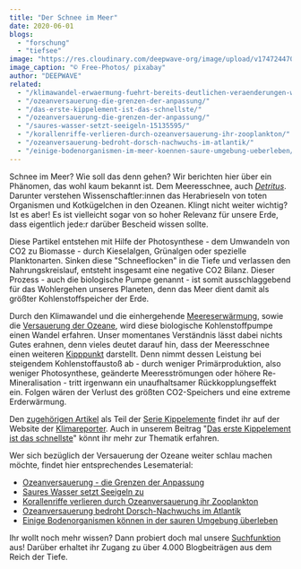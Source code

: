 ```yaml
---
title: "Der Schnee im Meer"
date: 2020-06-01
blogs: 
  - "forschung"
  - "tiefsee"
image: "https://res.cloudinary.com/deepwave-org/image/upload/v1747244709/deepwave.org/underwater_free-photos-pixabay.jpg"
image_caption: "© Free-Photos/ pixabay"
author: "DEEPWAVE"
related: 
  - "/klimawandel-erwaermung-fuehrt-bereits-deutlichen-veraenderungen-weltmeere-18049399/"
  - "/ozeanversauerung-die-grenzen-der-anpassung/"
  - "/das-erste-kippelement-ist-das-schnellste/"
  - "/ozeanversauerung-die-grenzen-der-anpassung/"
  - "/saures-wasser-setzt-seeigeln-15135595/"
  - "/korallenriffe-verlieren-durch-ozeanversauerung-ihr-zooplankton/"
  - "/ozeanversauerung-bedroht-dorsch-nachwuchs-im-atlantik/"
  - "/einige-bodenorganismen-im-meer-koennen-saure-umgebung-ueberleben/"
---
```


Schnee im Meer? Wie soll das denn gehen? Wir berichten hier über ein Phänomen, das wohl kaum bekannt ist. Dem Meeresschnee, auch [_Detritus_](https://de.wikipedia.org/wiki/Detritus_\(Hydrologie\)). Darunter verstehen Wissenschaftler:innen das Herabrieseln von toten Organismen und Kotkügelchen in den Ozeanen. Klingt nicht weiter wichtig? Ist es aber! Es ist vielleicht sogar von so hoher Relevanz für unsere Erde, dass eigentlich jede:r darüber Bescheid wissen sollte.

Diese Partikel entstehen mit Hilfe der Photosynthese - dem Umwandeln von CO2 zu Biomasse - durch Kieselalgen, Grünalgen oder spezielle Planktonarten. Sinken diese "Schneeflocken" in die Tiefe und verlassen den Nahrungskreislauf, entsteht insgesamt eine negative CO2 Bilanz. Dieser Prozess - auch die biologische Pumpe genannt - ist somit ausschlaggebend für das Wohlergehen unseres Planeten, denn das Meer dient damit als größter Kohlenstoffspeicher der Erde.

Durch den Klimawandel und die einhergehende [Meereserwärmung](https://www.deepwave.org/klimawandel-erwaermung-fuehrt-bereits-deutlichen-veraenderungen-weltmeere-18049399/), sowie die [Versauerung der Ozeane](https://www.deepwave.org/ozeanversauerung-die-grenzen-der-anpassung/), wird diese biologische Kohlenstoffpumpe einen Wandel erfahren. Unser momentanes Verständnis lässt dabei nichts Gutes erahnen, denn vieles deutet darauf hin, dass der Meeresschnee einen weiteren [Kipppunkt](https://www.klimareporter.de/tag/serie-kippelemente) darstellt. Denn nimmt dessen Leistung bei steigendem Kohlenstoffaustoß ab - durch weniger Primärproduktion, also weniger Photosynthese, geänderte Meeresströmungen oder höhere Re-Mineralisation - tritt irgenwann ein unaufhaltsamer Rückkopplungseffekt ein. Folgen wären der Verlust des größten CO2\-Speichers und eine extreme Erderwärmung.

Den [zugehörigen Artikel](https://www.klimareporter.de/erdsystem/der-schnee-im-meer) als Teil der [Serie Kippelemente](https://www.klimareporter.de/tag/serie-kippelemente) findet ihr auf der Website der [Klimareporter](https://www.klimareporter.de/). Auch in unserem Beitrag "[Das erste Kippelement ist das schnellste](https://www.deepwave.org/das-erste-kippelement-ist-das-schnellste/)" könnt ihr mehr zur Thematik erfahren.

Wer sich bezüglich der Versauerung der Ozeane weiter schlau machen möchte, findet hier entsprechendes Lesematerial:

- [Ozeanversauerung - die Grenzen der Anpassung](https://www.deepwave.org/ozeanversauerung-die-grenzen-der-anpassung/)
- [Saures Wasser setzt Seeigeln zu](https://www.deepwave.org/saures-wasser-setzt-seeigeln-15135595/)
- [Korallenriffe verlieren durch Ozeanversauerung ihr Zooplankton](https://www.deepwave.org/korallenriffe-verlieren-durch-ozeanversauerung-ihr-zooplankton/)
- [Ozeanversauerung bedroht Dorsch-Nachwuchs im Atlantik](https://www.deepwave.org/ozeanversauerung-bedroht-dorsch-nachwuchs-im-atlantik/)
- [Einige Bodenorganismen können in der sauren Umgebung überleben](https://www.deepwave.org/einige-bodenorganismen-im-meer-koennen-saure-umgebung-ueberleben/)

Ihr wollt noch mehr wissen? Dann probiert doch mal unsere [Suchfunktion](https://www.deepwave.org/?s=versauerung&et_pb_searchform_submit=et_search_proccess&et_pb_include_posts=yes&et_pb_include_pages=yes) aus! Darüber erhaltet ihr Zugang zu über 4.000 Blogbeiträgen aus dem Reich der Tiefe.
